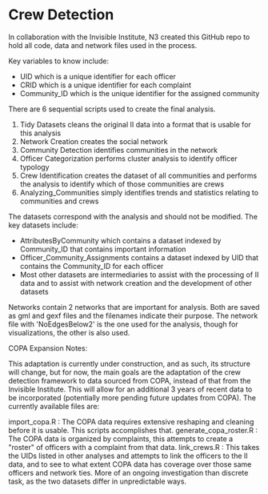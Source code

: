 # Crew Detection
In collaboration with the Invisible Institute, N3 created this GitHub repo to hold all code, data and network files used in the process.

Key variables to know include:

* UID which is a unique identifier for each officer
* CRID which is a unique identifier for each complaint
* Community_ID which is the unique identifier for the assigned community

There are 6 sequential scripts used to create the final analysis. 
1. Tidy Datasets cleans the original II data into a format that is usable for this analysis
2. Network Creation creates the social network
3. Community Detection identifies communities in the network
4. Officer Categorization performs cluster analysis to identify officer typology
5. Crew Identification creates the dataset of all communities and performs the analysis to identify which of those communities are crews
6. Analyzing_Communities simply identifies trends and statistics relating to communities and crews

The datasets correspond with the analysis and should not be modified. The key datasets include:

* AttributesByCommunity which contains a dataset indexed by Community_ID that contains important information
* Officer_Community_Assignments contains a dataset indexed by UID that contains the Community_ID for each officer 
* Most other datasets are intermediaries to assist with the processing of II data and to assist with network creation and the development of other datasets

Networks contain 2 networks that are important for analysis. Both are saved as gml and gexf files and the filenames indicate their purpose. The network file with 'NoEdgesBelow2' is the one used for the analysis, though for visualizations, the other is also used. 

COPA Expansion Notes: 

This adaptation is currently under construction, and as such, its structure will change, but for now, the main goals are the adaptation of the crew detection framework to data sourced from COPA, instead of that from the Invisible Institute. This will allow for an additional 3 years of recent data to be incorporated (potentially more pending future updates from COPA). The currently available files are:

import_copa.R : The COPA data requires extensive reshaping and cleaning before it is usable. This scripts accomplishes that. 
generate_copa_roster.R : The COPA data is organized by complaints, this attempts to create a "roster" of officers with a complaint from that data. 
link_crews.R : This takes the UIDs listed in other analyses and attempts to link the officers to the II data, and  to see to what extent COPA data has coverage over those same officers and network ties. More of an ongoing investigation than discrete task, as the two datasets differ in unpredictable ways. 

